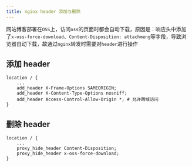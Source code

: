 ```yaml
---
title: nginx header 添加与删除
---
```


网站博客部署在`OSS`上，访问`oss`的页面时都会自动下载，原因是：响应头中添加了`x-oss-force-download`、`Content-Disposition: attachmeng`等字段，导致浏览器自动下载，故通过`nginx`转发时需要对`header`进行操作

## 添加 header

```
location / {
    ...
    add_header X-Frame-Options SAMEORIGIN;
    add_header X-Content-Type-Options nosniff;
    add_header Access-Control-Allow-Origin *; # 允许跨域访问
}
```

## 删除 header

```
location / {
    ...
    proxy_hide_header Content-Disposition;
    proxy_hide_header x-oss-force-download;
}
```
